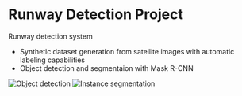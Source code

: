 # Runway Detection Project
 Runway detection system
 - Synthetic dataset generation from satellite images with automatic labeling capabilities
 - Object detection and segmentaion with Mask R-CNN

![Object detection](Media/demo_localization.png)
![Instance segmentation](Media/demo_segmentation.png)
